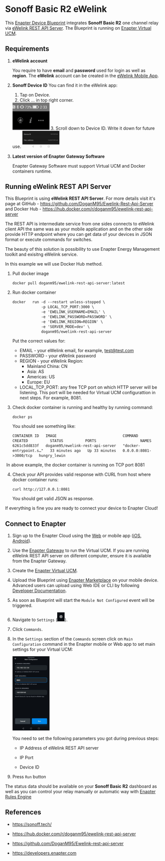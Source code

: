 # Sonoff Basic R2 eWelink

This [Enapter Device Blueprint](https://github.com/Enapter/marketplace#blue_book-enapter-device-blueprints) integrates **Sonoff Basic R2** one channel relay via [eWelink REST API Server](https://github.com/DoganM95/Ewelink-Rest-Api-Server). The Blueprint is running on [Enapter Virtual UCM](https://handbook.enapter.com/software/software.html#%F0%9F%92%8E-virtual-ucm).

## Requirements

1. **eWelink account**
    
    You require to have **email** and **password** used for login as well as **region**.
    The **eWelink** account can be created in the [eWelink Mobile App](https://sonoff.tech/ewelink/).
    
2. **Sonoff Device ID**
    You can find it in the eWelink app:
  
    1. Tap on Device.
    2. Click ... in top right corner.
    
     <img src="./images/more.jpg" alt="more" width="25%" />
    3. Scroll down to Device ID. Write it down for future use.
    
     <img src="./images/device_id.jpg" alt="device_id" width="25%" />
3. **Latest version of Enapter Gateway Software**
  
    Enapter Gateway Software must support Virtual UCM and Docker containers runtime.

## Running eWelink REST API Server

This Blueprint is using **eWelink REST API Server**. For more details visit it's page at GitHub - https://github.com/DoganM95/Ewelink-Rest-Api-Server and Docker Hub - https://hub.docker.com/r/doganm95/ewelink-rest-api-server

The REST API is intermediate service from one sides connects to eWelink client API the same was as your mobile application and on the other side provide HTTP endpoint where you can get data of your devices in JSON format or execute commands for switches.

The beauty of this solution is possibility to use Enapter Energy Management toolkit and exisitng eWelink service.

In this example we will use Docker Hub method.

1. Pull docker image

   ```
   docker pull doganm95/ewelink-rest-api-server:latest
   ```

2. Run docker container

   ```
   docker 	run -d --restart unless-stopped \
   				-p LOCAL_TCP_PORT:3000 \
   				-e 'EWELINK_USERNAME=EMAIL' \
   				-e 'EWELINK_PASSWORD=PASSWORD' \
   				-e 'EWELINK_REGION=REGION' \
   				-e 'SERVER_MODE=dev' \
   				doganm95/ewelink-rest-api-server
   ```

   Put the correct values for:

   * EMAIL - your eWelink email, for example, test@test.com
   * PASSWORD - your eWelink password
   * REGION - your eWelink Region:
     * Mainland China: CN
     * Asia: AS
     * Americas: US
     * Europe: EU
   * LOCAL_TCP_PORT: any free TCP port on which HTTP server will be listening. This port will be needed for Virtual UCM configurattion in next steps. For example, 8081.

3. Check docker container is running and healthy by running command:

   ```
   docker ps
   ```

   You should see something like:

   ```
   CONTAINER ID   IMAGE                              COMMAND                  CREATED          STATUS          PORTS                    NAMES
   6261c5dd833f   doganm95/ewelink-rest-api-server   "docker-entrypoint.s…"   33 minutes ago   Up 33 minutes   0.0.0.0:8081->3000/tcp   hungry_lewin
   ```

​		In above example, the docker container is running on TCP port 8081

4. Check your API provides valid response with CURL from host where docker container runs:

   ```
   curl http://127.0.0.1:8081
   ```

   You should get valid JSON as response.

If everything is fine you are ready to connect your device to Enapter Cloud!

## Connect to Enapter

1. Sign up to the Enapter Cloud using the [Web](https://cloud.enapter.com/) or mobile app ([iOS](https://apps.apple.com/app/id1388329910), [Android](https://play.google.com/store/apps/details?id=com.enapter&hl=en)).

2. Use the [Enapter Gateway](https://handbook.enapter.com/software/gateway/2.0.0/setup/) to run the Virtual UCM. If you are running eWelink REST API server on diiferent computer, ensure it is available from the Enapter Gateway.

3. Create the [Enapter Virtual UCM](https://handbook.enapter.com/software/software.html#%F0%9F%92%8E-virtual-ucm).

4. Upload thie Blueprint using [Enapter Marketplace](https://marketplace.enapter.com) on your mobile device. Advanced users can upload using Web IDE or CLI by following [Developer Documentation](https://developers.enapter.com/docs/tutorial/uploading-blueprint/).

5. As soon as Blueprint will start the `Module Not Configured` event will be triggered.

6. Navigate to `Settings` (<img src="./images/settings.jpg" alt="settings" width="5%" />).

7. Click `Commands`.

8. In the  `Settings` section of the `Commands` screen click on `Main Configuration` command in the Enapter mobile or Web app to set main settings for your Virtual UCM:

   <img src="./images/main_settiings.jpg" alt="main_settiings" width="25%" />

   You need to set the following parameters you got during previous steps:

   * IP Address of eWelink REST API server

   - IP Port

   - Device ID

9. Press `Run` button

The status data should be available on your **Sonoff Basic R2** dashboard as well as you can control your relay manually or automatic way with [Enapter Rules Engine](https://developers.enapter.com/docs/reference/rules/time)

## References

- https://sonoff.tech/

- https://hub.docker.com/r/doganm95/ewelink-rest-api-server

- https://github.com/DoganM95/Ewelink-rest-api-server

- https://developers.enapter.com

  
